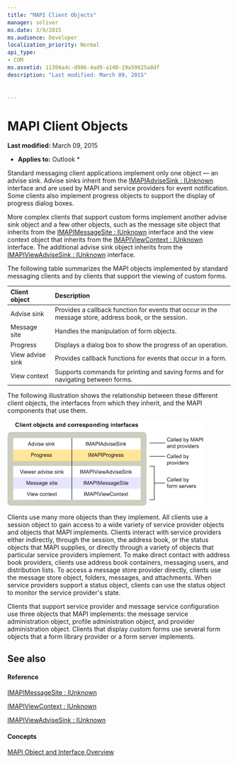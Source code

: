 ```yaml
---
title: "MAPI Client Objects"
manager: soliver
ms.date: 3/9/2015
ms.audience: Developer
localization_priority: Normal
api_type:
- COM
ms.assetid: 11304a4c-d986-4ad9-a140-19a59825a8df
description: "Last modified: March 09, 2015"
 
 
---
```


# MAPI Client Objects

 **Last modified:** March 09, 2015 
  
 * **Applies to:** Outlook * 
  
Standard messaging client applications implement only one object — an advise sink. Advise sinks inherit from the [IMAPIAdviseSink : IUnknown](imapiadvisesinkiunknown.md) interface and are used by MAPI and service providers for event notification. Some clients also implement progress objects to support the display of progress dialog boxes. 
  
More complex clients that support custom forms implement another advise sink object and a few other objects, such as the message site object that inherits from the [IMAPIMessageSite : IUnknown](imapimessagesiteiunknown.md) interface and the view context object that inherits from the [IMAPIViewContext : IUnknown](imapiviewcontextiunknown.md) interface. The additional advise sink object inherits from the [IMAPIViewAdviseSink : IUnknown](imapiviewadvisesinkiunknown.md) interface. 
  
The following table summarizes the MAPI objects implemented by standard messaging clients and by clients that support the viewing of custom forms.
  
|**Client object**|**Description**|
|:-----|:-----|
|Advise sink  <br/> |Provides a callback function for events that occur in the message store, address book, or the session.  <br/> |
|Message site  <br/> |Handles the manipulation of form objects.  <br/> |
|Progress  <br/> |Displays a dialog box to show the progress of an operation.  <br/> |
|View advise sink  <br/> |Provides callback functions for events that occur in a form.  <br/> |
|View context  <br/> |Supports commands for printing and saving forms and for navigating between forms.  <br/> |
   
The following illustration shows the relationship between these different client objects, the interfaces from which they inherit, and the MAPI components that use them. 
  
![Client objects and corresponding interfaces](media/amapi_65.gif)
  
Clients use many more objects than they implement. All clients use a session object to gain access to a wide variety of service provider objects and objects that MAPI implements. Clients interact with service providers either indirectly, through the session, the address book, or the status objects that MAPI supplies, or directly through a variety of objects that particular service providers implement. To make direct contact with address book providers, clients use address book containers, messaging users, and distribution lists. To access a message store provider directly, clients use the message store object, folders, messages, and attachments. When service providers support a status object, clients can use the status object to monitor the service provider's state.
  
Clients that support service provider and message service configuration use three objects that MAPI implements: the message service administration object, profile administration object, and provider administration object. Clients that display custom forms use several form objects that a form library provider or a form server implements.
  
## See also

#### Reference

[IMAPIMessageSite : IUnknown](imapimessagesiteiunknown.md)
  
[IMAPIViewContext : IUnknown](imapiviewcontextiunknown.md)
  
[IMAPIViewAdviseSink : IUnknown](imapiviewadvisesinkiunknown.md)
#### Concepts

[MAPI Object and Interface Overview](mapi-object-and-interface-overview.md)

